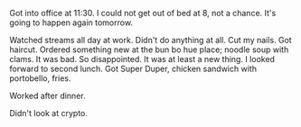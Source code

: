 Got into office at 11:30. I could not get out of bed at 8, not a chance. It's going to happen again tomorrow.

Watched streams all day at work. Didn't do anything at all. Cut my nails. Got haircut. Ordered something new at the bun bo hue place; noodle soup with clams. It was bad. So disappointed. It was at least a new thing. I looked forward to second lunch. Got Super Duper, chicken sandwich with portobello, fries.

Worked after dinner.

Didn't look at crypto.
